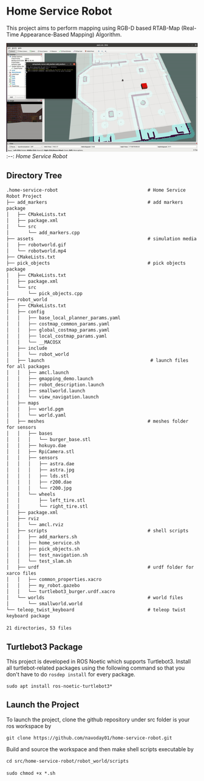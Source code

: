 # Home Service Robot

This project aims to perform mapping using RGB-D based RTAB-Map (Real-Time Appearance-Based Mapping) Algorithm.

![Alt text](assets/robotworld.gif)
:--:
*Home Service Robot*

## Directory Tree 

```
.home-service-robot                                 # Home Service Robot Project
├── add_markers                                     # add markers package
│   ├── CMakeLists.txt
│   ├── package.xml
│   └── src
│       └── add_markers.cpp
├── assets                                          # simulation media
│   ├── robotworld.gif
│   └── robotworld.mp4
├── CMakeLists.txt
├── pick_objects                                    # pick objects package
│   ├── CMakeLists.txt
│   ├── package.xml
│   └── src
│       └── pick_objects.cpp
├── robot_world
│   ├── CMakeLists.txt
│   ├── config
│   │   ├── base_local_planner_params.yaml
│   │   ├── costmap_common_params.yaml
│   │   ├── global_costmap_params.yaml
│   │   ├── local_costmap_params.yaml
│   │   └── __MACOSX
│   ├── include
│   │   └── robot_world
│   ├── launch                                       # launch files for all packages
│   │   ├── amcl.launch
│   │   ├── gmapping_demo.launch
│   │   ├── robot_description.launch
│   │   ├── smallworld.launch
│   │   └── view_navigation.launch
│   ├── maps
│   │   ├── world.pgm
│   │   └── world.yaml
│   ├── meshes                                      # meshes folder for sensors
│   │   ├── bases
│   │   │   └── burger_base.stl
│   │   ├── hokuyo.dae
│   │   ├── RpiCamera.stl
│   │   ├── sensors
│   │   │   ├── astra.dae
│   │   │   ├── astra.jpg
│   │   │   ├── lds.stl
│   │   │   ├── r200.dae
│   │   │   └── r200.jpg
│   │   └── wheels
│   │       ├── left_tire.stl
│   │       └── right_tire.stl
│   ├── package.xml
│   ├── rviz
│   │   └── amcl.rviz
│   ├── scripts                                     # shell scripts 
│   │   ├── add_markers.sh
│   │   ├── home_service.sh
│   │   ├── pick_objects.sh
│   │   ├── test_navigation.sh
│   │   └── test_slam.sh
│   ├── urdf                                        # urdf folder for xarco files
│   │   ├── common_properties.xacro
│   │   ├── my_robot.gazebo
│   │   └── turtlebot3_burger.urdf.xacro
│   └── worlds                                      # world files
│       └── smallworld.world
└── teleop_twist_keyboard                           # teleop twist keyboard package

21 directories, 53 files
```
## Turtlebot3 Package

This project is developed in ROS Noetic which supports Turtlebot3. Install all turtlebot-related packages using the following command so that you don't have to do `rosdep install` for every package.
```
sudo apt install ros-noetic-turtlebot3*
```

## Launch the Project

To launch the project, clone the github repository under src folder is your ros workspace by
```
git clone https://github.com/navoday01/home-service-robot.git
```
Build and source the workspace and then make shell scripts executable by 
```
cd src/home-service-robot/robot_world/scripts

sudo chmod +x *.sh
```

